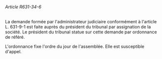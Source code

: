 ###### Article R631-34-6

La demande formée par l'administrateur judiciaire conformément à l'article L. 631-9-1 est faite auprès du président du tribunal par assignation de la société. Le président du tribunal statue sur cette demande par ordonnance de référé.

L'ordonnance fixe l'ordre du jour de l'assemblée. Elle est susceptible d'appel.

